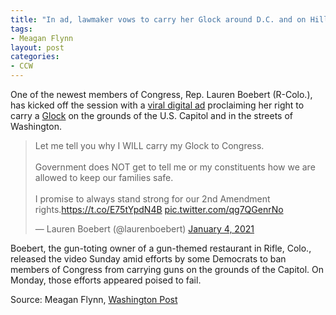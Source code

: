 ```yaml
---
title: "In ad, lawmaker vows to carry her Glock around D.C. and on Hill"
tags:
- Meagan Flynn
layout: post
categories:
- CCW
---
```


One of the newest members of Congress, Rep. Lauren Boebert (R-Colo.), has kicked off the session with a [viral digital ad](https://twitter.com/laurenboebert/status/1345891049584132097?s=20) proclaiming her right to carry a [Glock](https://us.glock.com/) on the grounds of the U.S. Capitol and in the streets of Washington.

<blockquote class="twitter-tweet"><p lang="en" dir="ltr">Let me tell you why I WILL carry my Glock to Congress. <br><br>Government does NOT get to tell me or my constituents how we are allowed to keep our families safe.<br><br>I promise to always stand strong for our 2nd Amendment rights.<a href="https://t.co/E75tYpdN4B">https://t.co/E75tYpdN4B</a> <a href="https://t.co/qg7QGenrNo">pic.twitter.com/qg7QGenrNo</a></p>&mdash; Lauren Boebert (@laurenboebert) <a href="https://twitter.com/laurenboebert/status/1345891049584132097?ref_src=twsrc%5Etfw">January 4, 2021</a></blockquote> <script async src="https://platform.twitter.com/widgets.js" charset="utf-8"></script>

Boebert, the gun-toting owner of a gun-themed restaurant in Rifle, Colo., released the video Sunday amid efforts by some Democrats to ban members of Congress from carrying guns on the grounds of the Capitol. On Monday, those efforts appeared poised to fail.

Source: Meagan Flynn, [Washington Post](https://www.washingtonpost.com/local/legal-issues/boebert-capitol-guns/2021/01/04/a59f70f8-4e9d-11eb-83e3-322644d82356_story.html)

